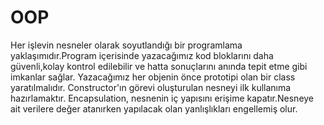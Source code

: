 # OOP
Her işlevin nesneler olarak soyutlandığı bir programlama yaklaşımıdır.Program içerisinde yazacağımız kod bloklarını daha güvenli,kolay kontrol edilebilir ve hatta sonuçlarını anında tepit etme gibi imkanlar sağlar.
Yazacağımız her objenin önce prototipi olan bir class yaratılmalıdır.
Constructor'ın görevi oluşturulan nesneyi ilk kullanıma hazırlamaktır.
Encapsulation, nesnenin iç yapısını erişime kapatır.Nesneye ait verilere değer atanırken yapılacak olan yanlışlıkları engellemiş olur.
